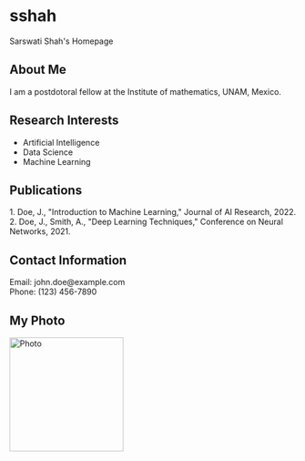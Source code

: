 # sshah
<!DOCTYPE html>
<html>
<head>
Sarswati Shah's Homepage
</head>
<body>

  <!-- <h1>Welcome!</h1> -->

  <h2>About Me</h2>
  <p>
    I am a postdotoral fellow at the Institute of mathematics, UNAM, Mexico.
  </p>

  <h2>Research Interests</h2>
  <ul>
    <li>Artificial Intelligence</li>
    <li>Data Science</li>
    <li>Machine Learning</li>
  </ul>

  <h2>Publications</h2>
  <p>
    1. Doe, J., "Introduction to Machine Learning," Journal of AI Research, 2022.
    <br>
    2. Doe, J., Smith, A., "Deep Learning Techniques," Conference on Neural Networks, 2021.
  </p>

  <h2>Contact Information</h2>
  <p>
    Email: john.doe@example.com
    <br>
    Phone: (123) 456-7890
  </p>

  <h2>My Photo</h2>
  <img src=“(PN.PNG) alt="Photo" width="200">

</body>
</html>
